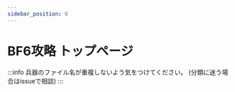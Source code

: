 ```yaml
---
sidebar_position: 0
---
```


# BF6攻略 トップページ

:::info
兵器のファイル名が重複しないよう気をつけてください。
(分類に迷う場合はissueで相談)
:::
